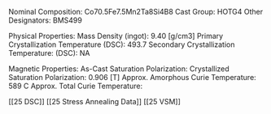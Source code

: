 Nominal Composition: Co70.5Fe7.5Mn2Ta8Si4B8
Cast Group: HOTG4
Other Designators: BMS499
 
Physical Properties:
Mass Density (ingot): 9.40 [g/cm3]
Primary Crystallization Temperature (DSC): 493.7
Secondary Crystallization Temperature: (DSC): NA
 
Magnetic Properties:
As-Cast Saturation Polarization: 
Crystallized Saturation Polarization: 0.906 [T]
Approx. Amorphous Curie Temperature: 589 C
Approx. Total Curie Temperature:
 
[[25 DSC]]
[[25 Stress Annealing Data]]
[[25 VSM]]
